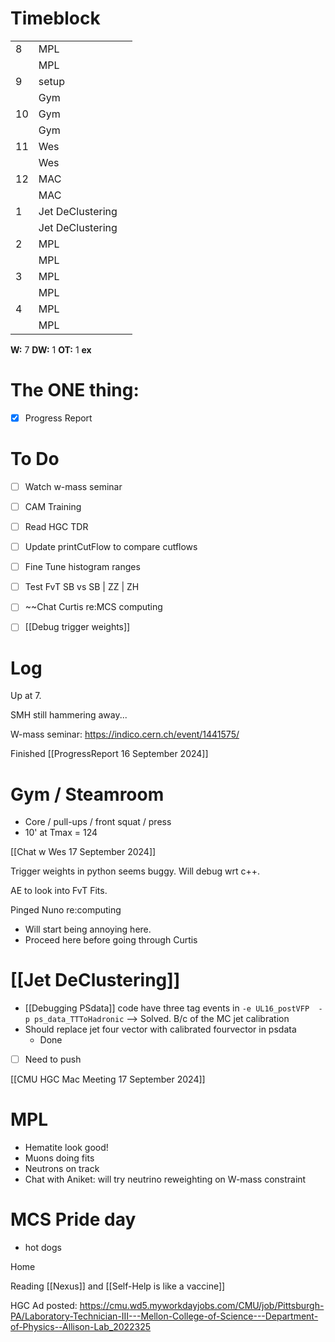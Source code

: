 # Timeblock

|     |                  |     |
| --- | ---------------- | --- |
| 8   | MPL              |     |
|     | MPL              |     |
| 9   | setup            |     |
|     | Gym              |     |
| 10  | Gym              |     |
|     | Gym              |     |
| 11  | Wes              |     |
|     | Wes              |     |
| 12  | MAC              |     |
|     | MAC              |     |
| 1   | Jet DeClustering |     |
|     | Jet DeClustering |     |
| 2   | MPL              |     |
|     | MPL              |     |
| 3   | MPL              |     |
|     | MPL              |     |
| 4   | MPL              |     |
|     | MPL              |     |

**W:** 7
**DW:**  1
**OT:** 1
**ex** 

# The ONE thing: 
- [x] Progress Report


# To Do
- [ ] Watch w-mass seminar
- [ ] CAM Training
- [ ] Read HGC TDR
- [ ] Update printCutFlow to compare cutflows
- [ ] Fine Tune histogram ranges
- [ ] Test FvT SB vs SB | ZZ | ZH
- [ ] ~~Chat Curtis re:MCS computing
- [ ] [[Debug trigger weights]]


# Log

Up at 7. 

SMH still hammering away...

W-mass seminar: https://indico.cern.ch/event/1441575/

Finished [[ProgressReport 16 September 2024]]

# Gym / Steamroom
- Core / pull-ups / front squat / press
- 10' at Tmax = 124

[[Chat w Wes 17 September 2024]]

Trigger weights in python seems buggy.  Will debug wrt c++. 

AE to look into FvT Fits.

Pinged Nuno re:computing
- Will start being annoying here.
- Proceed here before going through Curtis

# [[Jet DeClustering]]
- [[Debugging PSdata]] code have three tag events in `-e UL16_postVFP  -p ps_data_TTToHadronic`
  --> Solved. B/c of the MC jet calibration
 - Should replace jet four vector with calibrated fourvector in psdata
	 - Done
 - [ ] Need to push

[[CMU HGC Mac Meeting 17 September 2024]]

# MPL
- Hematite look good!
- Muons doing fits
- Neutrons on track 
- Chat with Aniket: will try neutrino reweighting on W-mass constraint

# MCS Pride day
- hot dogs

Home

Reading [[Nexus]] and [[Self-Help is like a vaccine]]

HGC Ad posted:
https://cmu.wd5.myworkdayjobs.com/CMU/job/Pittsburgh-PA/Laboratory-Technician-III---Mellon-College-of-Science---Department-of-Physics--Allison-Lab_2022325

